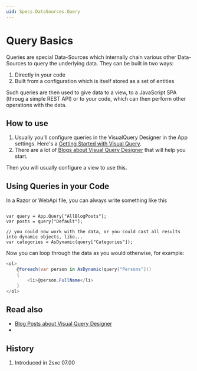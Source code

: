 ```yaml
---
uid: Specs.DataSources.Query
---
```


# Query Basics

Queries are special Data-Sources which internally chain various other Data-Sources to query the underlying data. They can be built in two ways:

1. Directly in your code
1. Built from a configuration which is itself stored as a set of entities

Such queries are then used to give data to a view, to a JavaScript SPA (throug a simple REST API) or to your code, which can then perform other operations with the data. 

## How to use

1. Usually you'll configure queries in the VisualQuery Designer in the App settings. Here's a [Getting Started with Visual Query](https://2sxc.org/en/learn/visual-query-designer). 
1. There are a lot of [Blogs about Visual Query Designer](https://2sxc.org/en/blog/tag/visual-query-designer) that will help you start.

Then you will usually configure a view to use this.

## Using Queries in your Code

In a Razor or WebApi file, you can always write something like this

```razor

var query = App.Query["AllBlogPosts"];
var posts = query["Default"];

// you could now work with the data, or you could cast all results into dynamic objects, like...
var categories = AsDynamic(query["Categories"]);
```

Now you can loop through the data as you would otherwise, for example: 

```c#
<ol>
    @foreach(var person in AsDynamic(query["Persons"]))
    {
        <li>@person.FullName</li>
    }
</ol>
```

## Read also

* [Blog Posts about Visual Query Designer](https://2sxc.org/en/blog/tag/visual-query-designer)
* [](xref:Specs.DataSources.DataSource)

## History

1. Introduced in 2sxc 07.00

